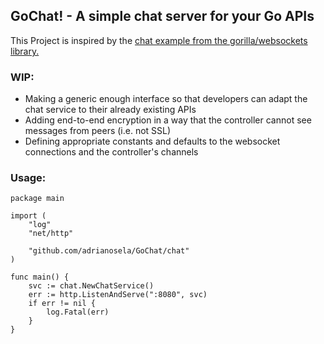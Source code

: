 ## GoChat! - A simple chat server for your Go APIs

This Project is inspired by the [chat example from the gorilla/websockets library.](https://github.com/gorilla/websocket/tree/master/examples/chat)

### WIP:
* Making a generic enough interface so that developers can adapt the chat service to their already existing APIs
* Adding end-to-end encryption in a way that the controller cannot see messages from peers (i.e. not SSL)
* Defining appropriate constants and defaults to the websocket connections and the controller's channels

### Usage:

```
package main

import (
	"log"
	"net/http"

	"github.com/adrianosela/GoChat/chat"
)

func main() {
	svc := chat.NewChatService()
	err := http.ListenAndServe(":8080", svc)
	if err != nil {
		log.Fatal(err)
	}
}
```

